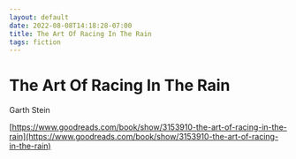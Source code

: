 ```yaml
---
layout: default
date: 2022-08-08T14:18:28-07:00
title: The Art Of Racing In The Rain
tags: fiction
---
```


# The Art Of Racing In The Rain

Garth Stein

[https://www.goodreads.com/book/show/3153910-the-art-of-racing-in-the-rain](https://www.goodreads.com/book/show/3153910-the-art-of-racing-in-the-rain)